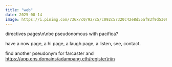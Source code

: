 ```yaml
---
title: "web"
date: 2025-08-14
image: https://i.pinimg.com/736x/c0/92/c5/c092c57320c42e8d55af83f9d5306314.jpg
---
```


directives pages\n\nbe pseudonomous with pacifica?

have a now page, a hi page, a laugh page, a listen, see, contact.

find another pseudonym for farcaster and https://app.ens.domains/adampang.eth/register\n\n
